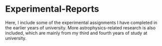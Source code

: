 # Experimental-Reports
Here, I include some of the experimental assignments I have completed in the earlier years of university. More astrophysics-related research is also included, which are mainly from my third and fourth years of study at university.
